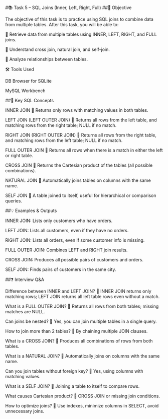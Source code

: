 #📚 Task 5 – SQL Joins (Inner, Left, Right, Full)
##🎯 Objective

The objective of this task is to practice using SQL joins to combine data from multiple tables. After this task, you will be able to:

🔹 Retrieve data from multiple tables using INNER, LEFT, RIGHT, and FULL joins.

🔹 Understand cross join, natural join, and self-join.

🔹 Analyze relationships between tables.

🛠 Tools Used

DB Browser for SQLite

MySQL Workbench

##🧠 Key SQL Concepts

INNER JOIN
🔹 Returns only rows with matching values in both tables.

LEFT JOIN (LEFT OUTER JOIN)
🔹 Returns all rows from the left table, and matching rows from the right table; NULL if no match.

RIGHT JOIN (RIGHT OUTER JOIN)
🔹 Returns all rows from the right table, and matching rows from the left table; NULL if no match.

FULL OUTER JOIN
🔹 Returns all rows when there is a match in either the left or right table.

CROSS JOIN
🔹 Returns the Cartesian product of the tables (all possible combinations).

NATURAL JOIN
🔹 Automatically joins tables on columns with the same name.

SELF JOIN
🔹 A table joined to itself, useful for hierarchical or comparison queries.

##💡 Examples & Outputs

INNER JOIN: Lists only customers who have orders.

LEFT JOIN: Lists all customers, even if they have no orders.

RIGHT JOIN: Lists all orders, even if some customer info is missing.

FULL OUTER JOIN: Combines LEFT and RIGHT join results.

CROSS JOIN: Produces all possible pairs of customers and orders.

SELF JOIN: Finds pairs of customers in the same city.

##❓ Interview Q&A

Difference between INNER and LEFT JOIN?
🔹 INNER JOIN returns only matching rows; LEFT JOIN returns all left table rows even without a match.

What is a FULL OUTER JOIN?
🔹 Returns all rows from both tables; missing matches are NULL.

Can joins be nested?
🔹 Yes, you can join multiple tables in a single query.

How to join more than 2 tables?
🔹 By chaining multiple JOIN clauses.

What is a CROSS JOIN?
🔹 Produces all combinations of rows from both tables.

What is a NATURAL JOIN?
🔹 Automatically joins on columns with the same name.

Can you join tables without foreign key?
🔹 Yes, using columns with matching values.

What is a SELF JOIN?
🔹 Joining a table to itself to compare rows.

What causes Cartesian product?
🔹 CROSS JOIN or missing join conditions.

How to optimize joins?
🔹 Use indexes, minimize columns in SELECT, avoid unnecessary joins.
